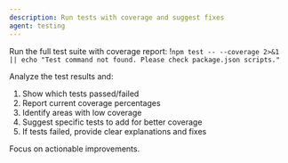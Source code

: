 ```yaml
---
description: Run tests with coverage and suggest fixes
agent: testing
---
```


Run the full test suite with coverage report:
!`npm test -- --coverage 2>&1 || echo "Test command not found. Please check package.json scripts."`

Analyze the test results and:

1. Show which tests passed/failed
2. Report current coverage percentages
3. Identify areas with low coverage
4. Suggest specific tests to add for better coverage
5. If tests failed, provide clear explanations and fixes

Focus on actionable improvements.
